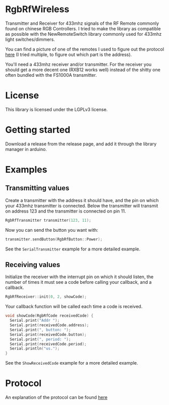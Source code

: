 # RgbRfWireless
Transmitter and Receiver for 433mhz signals of the RF Remote commonly found on chinese RGB Controllers. I tried to make the library as compatible as possible with the NewRemoteSwitch library commonly used for 433mhz light switches/dimmers.

You can find a picture of one of the remotes I used to figure out the protocol [here](extras/example_remote.jpg) (I tried multiple, to figure out which part is the address).

You'll need a 433mhz receiver and/or transmitter. For the receiver you should get a more decent one (RXB12 works well) instead of the shitty one often bundled with the FS1000A transmitter.

# License
This library is licensed under the LGPLv3 license.

# Getting started
Download a release from the release page, and add it through the library manager in arduino.

# Examples
## Transmitting values
Create a transmitter with the address it should have, and the pin on which your 433mhz transmitter is connected. Below the transmitter will transmit on address 123 and the transmitter is connected on pin 11.
```c++
RgbRfTransmitter transmitter(123, 11);
```

Now you can send the button you want with:
```c++
transmitter.sendButton(RgbRfButton::Power);
```

See the `SerialTransmitter` example for a more detailed example.

## Receiving values
Initialize the receiver with the interrupt pin on which it should listen, the number of times it must see a code before calling your callback, and a callback.
```c++
RgbRfReceiver::init(0, 2, showCode);
```

Your callback function will be called each time a code is received.
```c++
void showCode(RgbRfCode receivedCode) {
  Serial.print("Addr ");
  Serial.print(receivedCode.address);
  Serial.print(", button: ");
  Serial.print(receivedCode.button);
  Serial.print(", period: ");
  Serial.print(receivedCode.period);
  Serial.println("us.");
}
```


See the `ShowReceivedCode` example for a more detailed example.

# Protocol
An explanation of the protocol can be found [here](extras/protocol_details.txt)